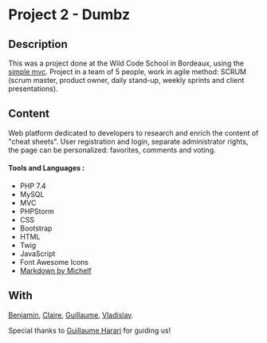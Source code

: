 # Project 2 - Dumbz

## Description

This was a project done at the Wild Code School in Bordeaux, using the [simple mvc](https://github.com/WildCodeSchool/simple-mvc).
Project in a team of 5 people, work in agile method: SCRUM (scrum master, product owner, daily stand-up, weekly sprints and client presentations).

## Content

Web platform dedicated to developers to research and enrich the content of "cheat sheets".
User registration and login, separate administrator rights, the page can be personalized: favorites, comments and voting.


#### Tools and Languages :
- PHP 7.4
- MySQL
- MVC
- PHPStorm
- CSS
- Bootstrap
- HTML
- Twig
- JavaScript
- Font Awesome Icons
- [Markdown by Michelf](https://github.com/michelf/php-markdown)


## With

[Benjamin](https://github.com/FromBenj),
[Claire](https://github.com/Claire812),
[Guillaume](https://github.com/Blustery33),
[Vladislav](https://github.com/vladsolntsev).

Special thanks to [Guillaume Harari](https://github.com/guillaumebdx) for guiding us!



